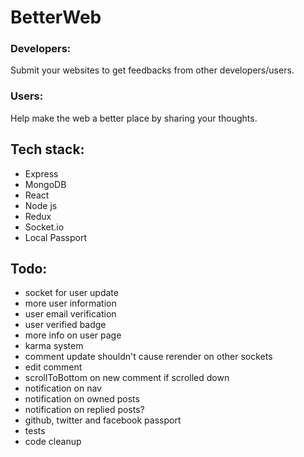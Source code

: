 # BetterWeb
### Developers:
Submit your websites to get feedbacks from other developers/users.

### Users:
Help make the web a better place by sharing your thoughts.

## Tech stack:
* Express
* MongoDB
* React
* Node js
* Redux
* Socket.io
* Local Passport

## Todo:
* socket for user update
* more user information
* user email verification
* user verified badge
* more info on user page
* karma system
* comment update shouldn't cause rerender on other sockets
* edit comment
* scrollToBottom on new comment if scrolled down
* notification on nav
* notification on owned posts
* notification on replied posts?
* github, twitter and facebook passport
* tests
* code cleanup